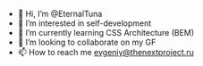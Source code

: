 - 👋 Hi, I’m @EternalTuna
- 👀 I’m interested in self-development
- 🌱 I’m currently learning CSS Architecture (BEM)
- 💞️ I’m looking to collaborate on my GF
- 📫 How to reach me evgeniy@thenextproject.ru

<!---
EternalTuna/EternalTuna is a ✨ special ✨ repository because its `README.md` (this file) appears on your GitHub profile.
You can click the Preview link to take a look at your changes.
--->
